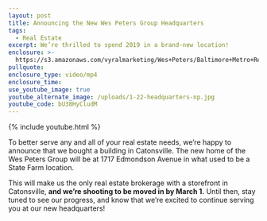 ```yaml
---
layout: post
title: Announcing the New Wes Peters Group Headquarters
tags:
  - Real Estate
excerpt: We’re thrilled to spend 2019 in a brand-new location!
enclosure: >-
  https://s3.amazonaws.com/vyralmarketing/Wes+Peters/Baltimore+Metro+Real+Estate-+Announcing+the+New+Wes+Peters+Group+Headquarters.mp4
pullquote:
enclosure_type: video/mp4
enclosure_time:
use_youtube_image: true
youtube_alternate_image: /uploads/1-22-headquarters-np.jpg
youtube_code: bU38HyCludM
---
```


{% include youtube.html %}

To better serve any and all of your real estate needs, we’re happy to announce that we bought a building in Catonsville. The new home of the Wes Peters Group will be at 1717 Edmondson Avenue in what used to be a State Farm location.

This will make us the only real estate brokerage with a storefront in Catonsville, **and we’re shooting to be moved in by March 1.** Until then, stay tuned to see our progress, and know that we’re excited to continue serving you at our new headquarters!